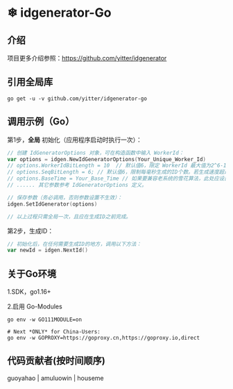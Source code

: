﻿#  ❄ idgenerator-Go

## 介绍

项目更多介绍参照：https://github.com/yitter/idgenerator

## 引用全局库
```shell
go get -u -v github.com/yitter/idgenerator-go
```

## 调用示例（Go）

第1步，**全局** 初始化（应用程序启动时执行一次）：
```go
// 创建 IdGeneratorOptions 对象，可在构造函数中输入 WorkerId：
var options = idgen.NewIdGeneratorOptions(Your_Unique_Worker_Id)
// options.WorkerIdBitLength = 10  // 默认值6，限定 WorkerId 最大值为2^6-1，即默认最多支持64个节点。
// options.SeqBitLength = 6; // 默认值6，限制每毫秒生成的ID个数。若生成速度超过5万个/秒，建议加大 SeqBitLength 到 10。
// options.BaseTime = Your_Base_Time // 如果要兼容老系统的雪花算法，此处应设置为老系统的BaseTime。
// ...... 其它参数参考 IdGeneratorOptions 定义。

// 保存参数（务必调用，否则参数设置不生效）：
idgen.SetIdGenerator(options)

// 以上过程只需全局一次，且应在生成ID之前完成。
```

第2步，生成ID：
```go
// 初始化后，在任何需要生成ID的地方，调用以下方法：
var newId = idgen.NextId()
```

## 关于Go环境

1.SDK，go1.16+

2.启用 Go-Modules
```shell
go env -w GO111MODULE=on

# Next *ONLY* for China-Users:
go env -w GOPROXY=https://goproxy.cn,https://goproxy.io,direct
```

## 代码贡献者(按时间顺序)
guoyahao | amuluowin | houseme

